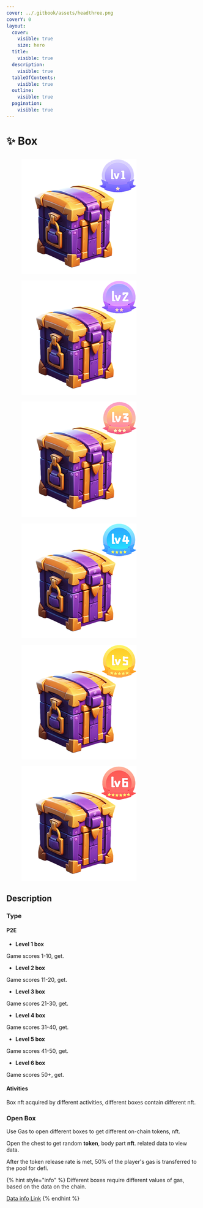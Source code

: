 ```yaml
---
cover: ../.gitbook/assets/headthree.png
coverY: 0
layout:
  cover:
    visible: true
    size: hero
  title:
    visible: true
  description:
    visible: true
  tableOfContents:
    visible: true
  outline:
    visible: true
  pagination:
    visible: true
---
```


# ✨ Box

##

<div>

<figure><img src="../.gitbook/assets/1.png" alt=""><figcaption></figcaption></figure>

 

<figure><img src="../.gitbook/assets/2.png" alt=""><figcaption></figcaption></figure>

 

<figure><img src="../.gitbook/assets/3.png" alt=""><figcaption></figcaption></figure>

 

<figure><img src="../.gitbook/assets/4.png" alt=""><figcaption></figcaption></figure>

 

<figure><img src="../.gitbook/assets/5.png" alt=""><figcaption></figcaption></figure>

 

<figure><img src="../.gitbook/assets/6.png" alt=""><figcaption></figcaption></figure>

</div>

## Description

### Type

#### P2E

* **Level 1 box**

Game scores 1-10, get.

* **Level 2 box**

Game scores 11-20, get.

* **Level 3 box**

Game scores 21-30, get.

* **Level 4 box**

Game scores 31-40, get.

* **Level 5 box**

Game scores 41-50, get.

* **Level 6 box**

Game scores 50+, get.

#### Ativities

Box nft acquired by different activities, different boxes contain different nft.

### Open Box

Use Gas to open different boxes to get different on-chain tokens, nft.

Open the chest to get random **token**, body part **nft**. related data to view data.

After the token release rate is met, 50% of the player's gas is transferred to the pool for defi.

{% hint style="info" %}
Different boxes require different values of gas, based on the data on the chain.

[Data info Link](../data-sheet/box-info.md#open-gas)
{% endhint %}
